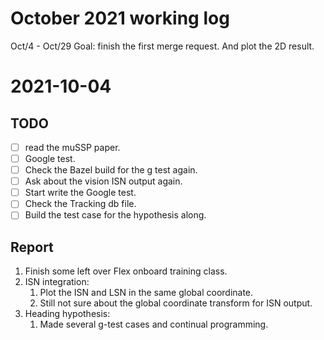 # October 2021 working log

Oct/4 - Oct/29
Goal: finish the first merge request. And plot the 2D result.

# 2021-10-04
## TODO 
- [ ] read the muSSP paper. 
- [ ] Google test. 
- [ ] Check the Bazel build for the g test again. 
- [ ] Ask about the vision ISN output again. 
- [ ] Start write the Google test. 
- [ ] Check the Tracking db file.
- [ ] Build the test case for the hypothesis along.

## Report
1. Finish some left over Flex onboard training class. 
2. ISN integration: 
   1. Plot the ISN and LSN in the same global coordinate. 
   2. Still not sure about the global coordinate transform for ISN output. 
3. Heading hypothesis: 
   1. Made several g-test cases and continual programming. 